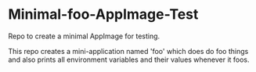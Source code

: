 # Minimal-foo-AppImage-Test
Repo to create a minimal AppImage for testing.

This repo creates a mini-application named 'foo' which does do foo things and also prints all environment variables and their values whenever it foos.
